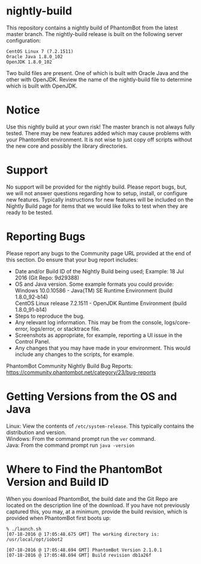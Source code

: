 # nightly-build
This repository contains a nightly build of PhantomBot from the latest master branch.  The nightly-build release is built on the following server configuration:

    CentOS Linux 7 (7.2.1511)
    Oracle Java 1.8.0_102
    OpenJDK 1.8.0_102
    
Two build files are present.  One of which is built with Oracle Java and the other with OpenJDK.  Review the name of the nightly-build file to determine which is built with OpenJDK.

# Notice
Use this nightly build at your own risk!  The master branch is not always fully tested.  There may be new features added which may cause problems with your PhantomBot environment.  It is not wise to just copy off scripts without the new core and possibly the library directories.  

# Support
No support will be provided for the nightly build.  Please report bugs, but, we will not answer questions regarding how to setup, install, or configure new features.  Typically instructions for new features will be included on the Nightly Build page for items that we would like folks to test when they are ready to be tested.

# Reporting Bugs
Please report any bugs to the Community page URL provided at the end of this section. Do ensure that your bug report includes:

* Date and/or Build ID of the Nightly Build being used; Example: 18 Jul 2016 (Git Repo: 9d29388)
* OS and Java version.  Some example formats you could provide:    
    Windows 10.0.10586 - Java(TM) SE Runtime Environment (build 1.8.0_92-b14)    
    CentOS Linux release 7.2.1511 - OpenJDK Runtime Environment (build 1.8.0_91-b14)
* Steps to reproduce the bug.
* Any relevant log information.  This may be from the console, logs/core-error, logs/error, or stacktrace file.
* Screenshots as appropriate, for example, reporting a UI issue in the Control Panel.
* Any changes that you may have made in your environment.  This would include any changes to the scripts, for example.

PhantomBot Community Nightly Build Bug Reports:       
https://community.phantombot.net/category/23/bug-reports

# Getting Versions from the OS and Java
Linux: View the contents of ```/etc/system-release```.  This typically contains the distribution and version.    
Windows: From the command prompt run the ```ver``` command.    
Java: From the command prompt run ```java -version```

# Where to Find the PhantomBot Version and Build ID
When you download PhantomBot, the build date and the Git Repo are located on the description line of the download.  If you have not previously captured this, you may, at a minimum, provide the build revision, which is provided when PhantomBot first boots up:    
```
% ./launch.sh 
[07-18-2016 @ 17:05:48.675 GMT] The working directory is: /usr/local/opt/iobot2

[07-18-2016 @ 17:05:48.694 GMT] PhantomBot Version 2.1.0.1
[07-18-2016 @ 17:05:48.694 GMT] Build revision db1a26f
```
